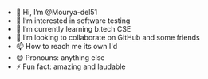 - 👋 Hi, I’m @Mourya-del51
- 👀 I’m interested in software testing 
- 🌱 I’m currently learning b.tech CSE
- 💞️ I’m looking to collaborate on GitHub and some friends 
- 📫 How to reach me its own I'd 
- 😄 Pronouns: anything else 
- ⚡ Fun fact: amazing and laudable 

<!---
Mourya-del51/Mourya-del51 is a ✨ special ✨ repository because its `README.md` (this file) appears on your GitHub profile.
You can click the Preview link to take a look at your changes.
--->
